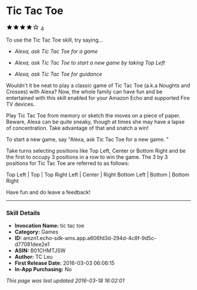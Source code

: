 # Tic Tac Toe
![4 stars](../../../images/ic_star_black_18dp_1x.png)![4 stars](../../../images/ic_star_black_18dp_1x.png)![4 stars](../../../images/ic_star_black_18dp_1x.png)![4 stars](../../../images/ic_star_black_18dp_1x.png)![4 stars](../../../images/ic_star_border_black_18dp_1x.png) 4

To use the Tic Tac Toe skill, try saying...

* *Alexa, ask Tic Tac Toe for a game*

* *Alexa, ask Tic Tac Toe to start a new game by taking Top Left*

* *Alexa, ask Tic Tac Toe for guidance*

Wouldn't it be neat to play a classic game of Tic Tac Toe (a.k.a Noughts and Crosses) with Alexa? Now, the whole family can have fun and be entertained with this skill enabled for your Amazon Echo and supported Fire TV devices.

Play Tic Tac Toe from memory or sketch the moves on a piece of paper. Beware, Alexa can be quite sneaky, though at times she may have a lapse of concentration. Take advantage of that and snatch a win!

To start a new game, say "Alexa, ask Tic Tac Toe for a new game. "

Take turns selecting positions like Top Left, Center or Bottom Right and be the first to occupy 3 positions in a row to win the game. The 3 by 3 positions for Tic Tac Toe are referred to as follows:

Top Left | Top | Top Right
Left | Center | Right
Bottom Left | Bottom | Bottom Right

Have fun and do leave a feedback!

***

### Skill Details

* **Invocation Name:** tic tac toe
* **Category:** Games
* **ID:** amzn1.echo-sdk-ams.app.a606fd3d-294d-4c8f-9d5c-d77081dee2e1
* **ASIN:** B01CHMTJSW
* **Author:** TC Leu
* **First Release Date:** 2016-03-03 06:06:15
* **In-App Purchasing:** No

*This page was last updated 2016-03-18 16:02:01*
